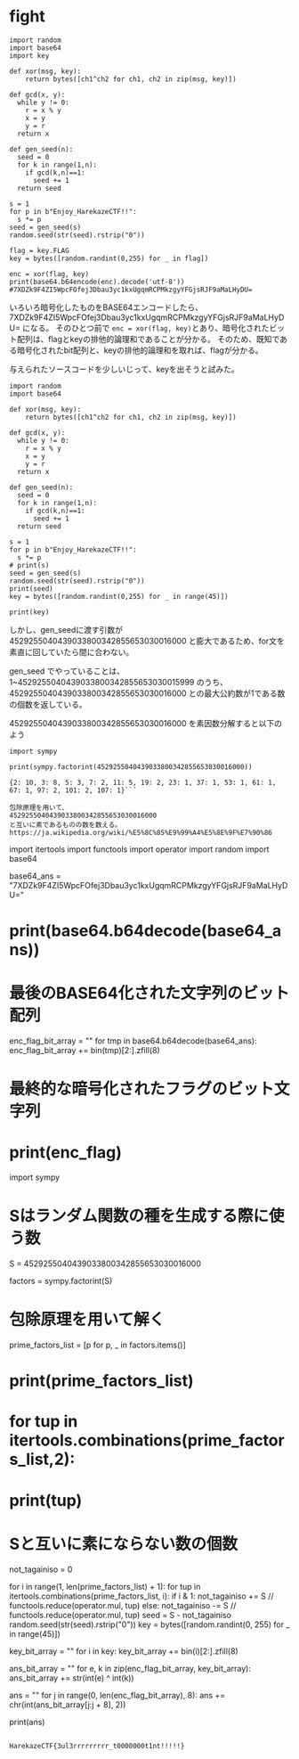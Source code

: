 # fight

```
import random
import base64
import key

def xor(msg, key):
    return bytes([ch1^ch2 for ch1, ch2 in zip(msg, key)])

def gcd(x, y):
  while y != 0:
    r = x % y
    x = y
    y = r
  return x

def gen_seed(n):
  seed = 0
  for k in range(1,n):
    if gcd(k,n)==1:
      seed += 1
  return seed

s = 1
for p in b"Enjoy_HarekazeCTF!!":
  s *= p
seed = gen_seed(s)
random.seed(str(seed).rstrip("0"))

flag = key.FLAG
key = bytes([random.randint(0,255) for _ in flag])

enc = xor(flag, key)
print(base64.b64encode(enc).decode('utf-8')) #7XDZk9F4ZI5WpcFOfej3Dbau3yc1kxUgqmRCPMkzgyYFGjsRJF9aMaLHyDU=
```

いろいろ暗号化したものをBASE64エンコードしたら、
7XDZk9F4ZI5WpcFOfej3Dbau3yc1kxUgqmRCPMkzgyYFGjsRJF9aMaLHyDU=
になる。
そのひとつ前で `enc = xor(flag, key)`とあり、暗号化されたビット配列は、flagとkeyの排他的論理和であることが分かる。
そのため、既知である暗号化されたbit配列と、keyの排他的論理和を取れば、flagが分かる。

与えられたソースコードを少しいじって、keyを出そうと試みた。

```
import random
import base64

def xor(msg, key):
    return bytes([ch1^ch2 for ch1, ch2 in zip(msg, key)])

def gcd(x, y):
  while y != 0:
    r = x % y
    x = y
    y = r
  return x

def gen_seed(n):
  seed = 0
  for k in range(1,n):
    if gcd(k,n)==1:
      seed += 1
  return seed

s = 1
for p in b"Enjoy_HarekazeCTF!!":
  s *= p
# print(s)
seed = gen_seed(s)
random.seed(str(seed).rstrip("0"))
print(seed)
key = bytes([random.randint(0,255) for _ in range(45)])

print(key)
```

しかし、gen_seedに渡す引数が
4529255040439033800342855653030016000
と膨大であるため、for文を素直に回していたら間に合わない。

gen_seed でやっていることは、
1~4529255040439033800342855653030015999
のうち、
4529255040439033800342855653030016000
との最大公約数が1である数の個数を返している。

4529255040439033800342855653030016000
を素因数分解すると以下のよう
```
import sympy

print(sympy.factorint(4529255040439033800342855653030016000))
```
```
{2: 10, 3: 8, 5: 3, 7: 2, 11: 5, 19: 2, 23: 1, 37: 1, 53: 1, 61: 1, 67: 1, 97: 2, 101: 2, 107: 1}```

包除原理を用いて、
4529255040439033800342855653030016000
と互いに素であるものの数を数える。
https://ja.wikipedia.org/wiki/%E5%8C%85%E9%99%A4%E5%8E%9F%E7%90%86

```
import itertools
import functools
import operator
import random
import base64

base64_ans = "7XDZk9F4ZI5WpcFOfej3Dbau3yc1kxUgqmRCPMkzgyYFGjsRJF9aMaLHyDU="
# print(base64.b64decode(base64_ans))

# 最後のBASE64化された文字列のビット配列
enc_flag_bit_array = ""
for tmp in base64.b64decode(base64_ans):
    enc_flag_bit_array += bin(tmp)[2:].zfill(8)

# 最終的な暗号化されたフラグのビット文字列
# print(enc_flag)

import sympy

# Sはランダム関数の種を生成する際に使う数
S = 4529255040439033800342855653030016000

factors = sympy.factorint(S)

# 包除原理を用いて解く
prime_factors_list = [p for p, _ in factors.items()]
# print(prime_factors_list)

# for tup in itertools.combinations(prime_factors_list,2):
#     print(tup)

# Sと互いに素にならない数の個数
not_tagainiso = 0

for i in range(1, len(prime_factors_list) + 1):
    for tup in itertools.combinations(prime_factors_list, i):
        if i & 1:
            not_tagainiso += S // functools.reduce(operator.mul, tup)
        else:
            not_tagainiso -= S // functools.reduce(operator.mul, tup)
seed = S - not_tagainiso
random.seed(str(seed).rstrip("0"))
key = bytes([random.randint(0, 255) for _ in range(45)])

key_bit_array = ""
for i in key:
    key_bit_array += bin(i)[2:].zfill(8)

ans_bit_array = ""
for e, k in zip(enc_flag_bit_array, key_bit_array):
    ans_bit_array += str(int(e) ^ int(k))

ans = ""
for j in range(0, len(enc_flag_bit_array), 8):
    ans += chr(int(ans_bit_array[j:j + 8], 2))

print(ans)
```

HarekazeCTF{3ul3rrrrrrrrr_t0000000t1nt!!!!!}

